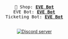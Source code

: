 <p align="center">
<samp>
    🛒 Shop:
    <b><a href="https://gokimax.sellix.io/ ">EVE Bot</a></b>
</samp>
<br>
  <samp>
    EVE Bot:
    <b><a href="https://gokiimax.github.io/EVE">EVE Bot</a></b>
  </samp>
<br>
<samp>
	Ticketing Bot:
	<b><a href="https://gokiimax.github.io/ticketing">EVE Bot</a></b>
</samp>
<br> 
<br> 
	<p align="center">
		<a href="https://discord.gg/yVWygKS3Xn">
			<img src="https://canary.discordapp.com/api/guilds/999373116918743100/embed.png" alt="Discord server">
		</a>
	</p>
</p>

